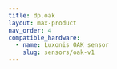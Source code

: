 ```yaml
---
title: dp.oak
layout: max-product
nav_order: 4
compatible_hardware:
  - name: Luxonis OAK sensor
    slug: sensors/oak-v1
---
```

